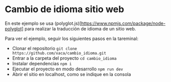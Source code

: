# Cambio de idioma sitio web

En este ejemplo se usa (polyglot.js)[https://www.npmjs.com/package/node-polyglot] para realizar la traducción de idioma de un sitio web.

Para ver el ejemplo, seguir los siguientes pasos en la tareminal:

- Clonar el repositorio ``git clone https://github.com/xaca/cambio_idioma.git``
- Entrar a la carpeta del proyecto ``cd cambio_idioma``
- Instalar dependencias ``npm i``
- Ejecutar el proyecto en modo desarrollo ``npm run dev``
- Abrir el sitio en localhost, como se indique en la consola
